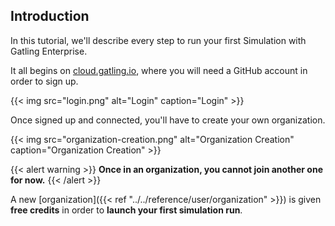 ## Introduction

In this tutorial, we'll describe every step to run your first Simulation with Gatling Enterprise.

It all begins on [cloud.gatling.io](https://cloud.gatling.io), where you will need a GitHub account in order to sign up.

{{< img src="login.png" alt="Login" caption="Login" >}}

Once signed up and connected, you'll have to create your own organization.

{{< img src="organization-creation.png" alt="Organization Creation" caption="Organization Creation" >}}

{{< alert warning >}}
**Once in an organization, you cannot join another one for now.**
{{< /alert >}}

A new [organization]({{< ref "../../reference/user/organization" >}}) is given **free credits** in order to **launch your first simulation run**.



